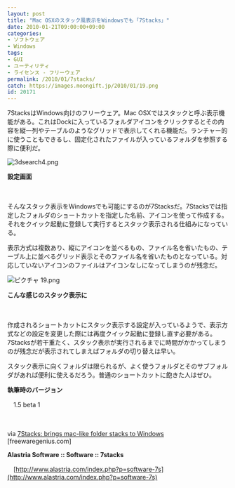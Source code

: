 ```yaml
---
layout: post
title: "Mac OSXのスタック風表示をWindowsでも「7Stacks」"
date: 2010-01-21T09:00:00+09:00
categories:
- ソフトウェア
- Windows
tags: 
- GUI
- ユーティリティ
- ライセンス - フリーウェア
permalink: /2010/01/7stacks/
catch: https://images.moongift.jp/2010/01/19.png
id: 20171
---
```

7StacksはWindows向けのフリーウェア。Mac OSXではスタックと呼ぶ表示機能がある。これはDockに入っているフォルダアイコンをクリックするとその内容を縦一列やテーブルのようなグリッドで表示してくれる機能だ。ランチャー的に使うこともできるし、固定化されたファイルが入っているフォルダを参照する際に便利だ。

  

![3dsearch4.png](https://images.moongift.jp/2010/01/3dsearch41.png)

  

**設定画面**

  

　

  

そんなスタック表示をWindowsでも可能にするのが7Stacksだ。7Stacksでは指定したフォルダのショートカットを指定した名前、アイコンを使って作成する。それをクイック起動に登録して実行するとスタック表示される仕組みになっている。

  
<!--more-->

表示方式は複数あり、縦にアイコンを並べるもの、ファイル名を省いたもの、テーブル上に並べるグリッド表示とそのファイル名を省いたものとなっている。対応していないアイコンのファイルはアイコンなしになってしまうのが残念だ。

  

![ピクチャ 19.png](https://images.moongift.jp/2010/01/19.png)  
  
**こんな感じのスタック表示に**

  

　

  

作成されるショートカットにスタック表示する設定が入っているようで、表示方式などの設定を変更した際には再度クイック起動に登録し直す必要がある。7Stacksが若干重たく、スタック表示が実行されるまでに時間がかかってしまうのが残念だが表示されてしまえばフォルダの切り替えは早い。

  

スタック表示に向くフォルダは限られるが、よく使うフォルダとそのサブフォルダがあれば便利に使えるだろう。普通のショートカットに飽きた人はぜひ。

  

**執筆時のバージョン**  
  
　1.5 beta 1

  

　

  

via [7Stacks: brings mac-like folder stacks to Windows](http://www.freewaregenius.com/2010/01/05/7stacks-brings-mac-like-folder-stacks-to-windows/) [freewaregenius.com]

  

**Alastria Software :: Software :: 7stacks**  
  
　[http://www.alastria.com/index.php?p=software-7s](http://www.alastria.com/index.php?p=software-7s)

  

